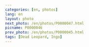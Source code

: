 ```yaml
---
categories: [en, photos]
lang: en
layout: photo
next_photo: /en/photos/P0000047.html
picname: P0000046
prev_photo: /en/photos/P0000045.html
tags: [Dead Leopard, Ingo]
---
```

